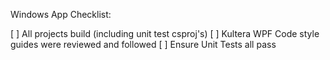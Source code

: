 Windows App Checklist:
 
[ ] All projects build (including unit test csproj's)
[ ] Kultera WPF Code style guides were reviewed and followed
[ ] Ensure Unit Tests all pass